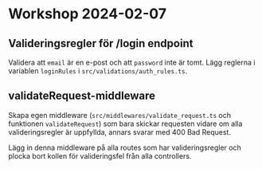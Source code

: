 # Workshop 2024-02-07

## Valideringsregler för /login endpoint

Validera att `email` är en e-post och att `password` inte är tomt. Lägg reglerna i variablen `loginRules` i `src/validations/auth_rules.ts`.

## validateRequest-middleware

Skapa egen middleware (`src/middlewares/validate_request.ts` och funktionen `validateRequest`) som bara skickar requesten vidare om alla valideringsregler är uppfyllda, annars svarar med 400 Bad Request.

Lägg in denna middleware på alla routes som har valideringsregler och plocka bort kollen för valideringsfel från alla controllers.
